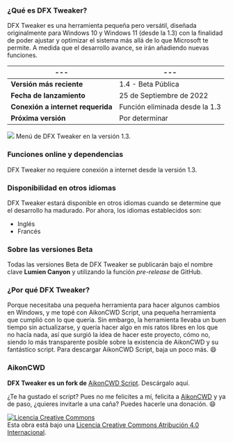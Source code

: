 ### ¿Qué es DFX Tweaker?
DFX Tweaker es una herramienta pequeña pero versátil, diseñada originalmente para Windows 10 y Windows 11 (desde la 1.3) con la finalidad de poder ajustar y optimizar el sistema más allá de lo que Microsoft te permite. A medida que el desarrollo avance, se irán añadiendo nuevas funciones.

|---|---|
|---|---|
|**Versión más reciente**|1.4 - Beta Pública|
|**Fecha de lanzamiento**|25 de Septiembre de 2022|
|**Conexión a internet requerida**|Función eliminada desde la 1.3|
|**Próxima versión**|Por determinar|

![](https://blogger.googleusercontent.com/img/b/R29vZ2xl/AVvXsEgbyY5N3A0vwglmrLJoXb3iQjpbmYsWX3QJNd2LBx-PK9pVitJ1__j9qKC45m_eIKlZz_a_B44B8sHw7wvZZAbmf0h0rx3oaHIdHP_VPGOFhCEK0jSswD86MFmUhpEVu4pk5Mmg2HifYqEIUG2DQ63WEsPOUU0BQmPm7PBPQYzSpxsmw1OLkw64n7V7PA/s979/dfx13menu.png)
Menú de DFX Tweaker en la versión 1.3.

### Funciones online y dependencias
DFX Tweaker no requiere conexión a internet desde la versión 1.3.

### Disponibilidad en otros idiomas
DFX Tweaker estará disponible en otros idiomas cuando se determine que el desarrollo ha madurado.
Por ahora, los idiomas establecidos son:
- Inglés
- Francés

### Sobre las versiones Beta
Todas las versiones Beta de DFX Tweaker se publicarán bajo el nombre clave **Lumien Canyon** y utilizando la función *pre-release* de GitHub.

### ¿Por qué DFX Tweaker?
Porque necesitaba una pequeña herramienta para hacer algunos cambios en Windows, y me topé con AikonCWD Script, una pequeña herramienta que cumplió con lo que quería. Sin embargo, la herramienta llevaba un buen tiempo sin actualizarse, y quería hacer algo en mis ratos libres en los que no hacía nada, así que surgió la idea de hacer este proyecto, cómo no, siendo lo más transparente posible sobre la existencia de AikonCWD y su fantástico script.
Para descargar AikonCWD Script, baja un poco más. :smile:

### AikonCWD
**DFX Tweaker es un fork de** [AikonCWD Script](https://github.com/aikoncwd/win10script). Descárgalo aquí.

¿Te ha gustado el script? Pues no me felicites a mí, felicita a [AikonCWD](https://github.com/aikoncwd) y ya de paso, ¿quieres invitarle a una caña? Puedes hacerle una donación. :smile:

<a rel="license" href="http://creativecommons.org/licenses/by/4.0/"><img alt="Licencia Creative Commons" style="border-width:0" src="https://i.creativecommons.org/l/by/4.0/88x31.png" /></a><br />Esta obra está bajo una <a rel="license" href="http://creativecommons.org/licenses/by/4.0/">Licencia Creative Commons Atribución 4.0 Internacional</a>.
